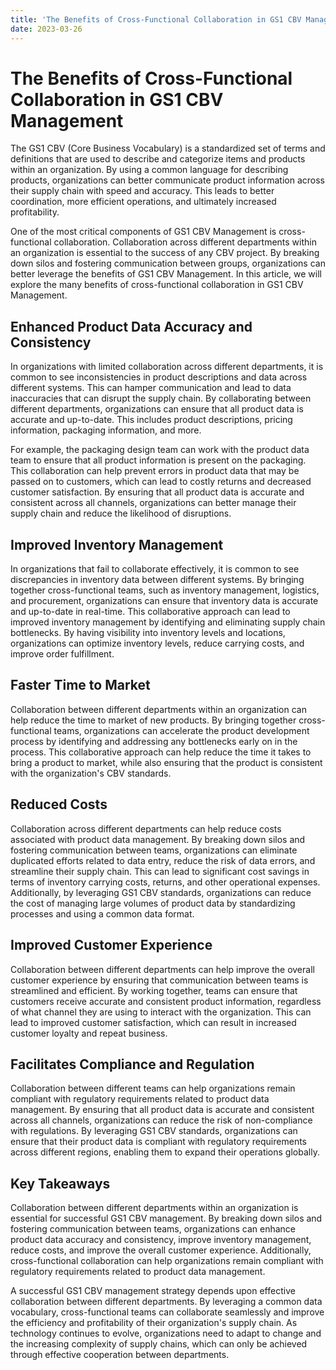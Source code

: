 ```yaml
---
title: 'The Benefits of Cross-Functional Collaboration in GS1 CBV Management'
date: 2023-03-26
---
```


# The Benefits of Cross-Functional Collaboration in GS1 CBV Management

The GS1 CBV (Core Business Vocabulary) is a standardized set of terms and definitions that are used to describe and categorize items and products within an organization. By using a common language for describing products, organizations can better communicate product information across their supply chain with speed and accuracy. This leads to better coordination, more efficient operations, and ultimately increased profitability. 

One of the most critical components of GS1 CBV Management is cross-functional collaboration. Collaboration across different departments within an organization is essential to the success of any CBV project. By breaking down silos and fostering communication between groups, organizations can better leverage the benefits of GS1 CBV Management. In this article, we will explore the many benefits of cross-functional collaboration in GS1 CBV Management.

## Enhanced Product Data Accuracy and Consistency

In organizations with limited collaboration across different departments, it is common to see inconsistencies in product descriptions and data across different systems. This can hamper communication and lead to data inaccuracies that can disrupt the supply chain. By collaborating between different departments, organizations can ensure that all product data is accurate and up-to-date. This includes product descriptions, pricing information, packaging information, and more.

For example, the packaging design team can work with the product data team to ensure that all product information is present on the packaging. This collaboration can help prevent errors in product data that may be passed on to customers, which can lead to costly returns and decreased customer satisfaction. By ensuring that all product data is accurate and consistent across all channels, organizations can better manage their supply chain and reduce the likelihood of disruptions.

## Improved Inventory Management

In organizations that fail to collaborate effectively, it is common to see discrepancies in inventory data between different systems. By bringing together cross-functional teams, such as inventory management, logistics, and procurement, organizations can ensure that inventory data is accurate and up-to-date in real-time. This collaborative approach can lead to improved inventory management by identifying and eliminating supply chain bottlenecks. By having visibility into inventory levels and locations, organizations can optimize inventory levels, reduce carrying costs, and improve order fulfillment.

## Faster Time to Market

Collaboration between different departments within an organization can help reduce the time to market of new products. By bringing together cross-functional teams, organizations can accelerate the product development process by identifying and addressing any bottlenecks early on in the process. This collaborative approach can help reduce the time it takes to bring a product to market, while also ensuring that the product is consistent with the organization's CBV standards. 

## Reduced Costs

Collaboration across different departments can help reduce costs associated with product data management. By breaking down silos and fostering communication between teams, organizations can eliminate duplicated efforts related to data entry, reduce the risk of data errors, and streamline their supply chain. This can lead to significant cost savings in terms of inventory carrying costs, returns, and other operational expenses. Additionally, by leveraging GS1 CBV standards, organizations can reduce the cost of managing large volumes of product data by standardizing processes and using a common data format. 

## Improved Customer Experience

Collaboration between different departments can help improve the overall customer experience by ensuring that communication between teams is streamlined and efficient. By working together, teams can ensure that customers receive accurate and consistent product information, regardless of what channel they are using to interact with the organization. This can lead to improved customer satisfaction, which can result in increased customer loyalty and repeat business.

## Facilitates Compliance and Regulation

Collaboration between different teams can help organizations remain compliant with regulatory requirements related to product data management. By ensuring that all product data is accurate and consistent across all channels, organizations can reduce the risk of non-compliance with regulations. By leveraging GS1 CBV standards, organizations can ensure that their product data is compliant with regulatory requirements across different regions, enabling them to expand their operations globally.

## Key Takeaways

Collaboration between different departments within an organization is essential for successful GS1 CBV management. By breaking down silos and fostering communication between teams, organizations can enhance product data accuracy and consistency, improve inventory management, reduce costs, and improve the overall customer experience. Additionally, cross-functional collaboration can help organizations remain compliant with regulatory requirements related to product data management.

A successful GS1 CBV management strategy depends upon effective collaboration between different departments. By leveraging a common data vocabulary, cross-functional teams can collaborate seamlessly and improve the efficiency and profitability of their organization's supply chain. As technology continues to evolve, organizations need to adapt to change and the increasing complexity of supply chains, which can only be achieved through effective cooperation between departments.
